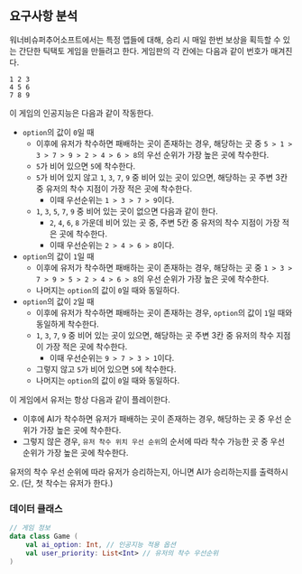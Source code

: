 ## 요구사항 분석
워너비슈퍼추어소프트에서는 특정 앱들에 대해, 승리 시 매일 한번 보상을 획득할 수 있는 간단한 틱택토 게임을 만들려고 한다. 게임판의 각 칸에는 다음과 같이 번호가 매겨진다.
```
1 2 3
4 5 6
7 8 9
```

이 게임의 인공지능은 다음과 같이 작동한다.
* ```option```의 값이 ```0```일 때
  * 이후에 유저가 착수하면 패배하는 곳이 존재하는 경우, 해당하는 곳 중 ```5 > 1 > 3 > 7 > 9 > 2 > 4 > 6 > 8```의 우선 순위가 가장 높은 곳에 착수한다.
  * ```5```가 비어 있으면 ```5```에 착수한다.
  * ```5```가 비어 있지 않고 ```1```, ```3```, ```7```, ```9``` 중 비어 있는 곳이 있으면, 해당하는 곳 주변 3칸 중 유저의 착수 지점이 가장 적은 곳에 착수한다.
    * 이때 우선순위는 ```1 > 3 > 7 > 9```이다.
  * ```1```, ```3```, ```5```, ```7```, ```9``` 중 비어 있는 곳이 없으면 다음과 같이 한다.
    * ```2```, ```4```, ```6```, ```8``` 가운데 비어 있는 곳 중, 주변 5칸 중 유저의 착수 지점이 가장 적은 곳에 착수한다.
    * 이때 우선순위는 ```2 > 4 > 6 > 8```이다.
* ```option```의 값이 ```1```일 때
  * 이후에 유저가 착수하면 패배하는 곳이 존재하는 경우, 해당하는 곳 중 ```1 > 3 > 7 > 9 > 5 > 2 > 4 > 6 > 8```의 우선 순위가 가장 높은 곳에 착수한다.
  * 나머지는 ```option```의 값이 ```0```일 때와 동일하다.
* ```option```의 값이 ```2```일 때
  * 이후에 유저가 착수하면 패배하는 곳이 존재하는 경우, ```option```의 값이 ```1```일 때와 동일하게 착수한다.
  * ```1```, ```3```, ```7```, ```9``` 중 비어 있는 곳이 있으면, 해당하는 곳 주변 3칸 중 유저의 착수 지점이 가장 적은 곳에 착수한다.
    * 이때 우선순위는 ```9 > 7 > 3 > 1```이다.
  * 그렇지 않고 ```5```가 비어 있으면 ```5```에 착수한다.
  * 나머지는 ```option```의 값이 ```0```일 때와 동일하다.

이 게임에서 유저는 항상 다음과 같이 플레이한다.
* 이후에 AI가 착수하면 유저가 패배하는 곳이 존재하는 경우, 해당하는 곳 중 우선 순위가 가장 높은 곳에 착수한다.
* 그렇지 않은 경우, ```유저 착수 위치 우선 순위```의 순서에 따라 착수 가능한 곳 중 우선 순위가 가장 높은 곳에 착수한다.

유저의 착수 우선 순위에 따라 유저가 승리하는지, 아니면 AI가 승리하는지를 출력하시오. (단, 첫 착수는 유저가 한다.)

### 데이터 클래스
```kotlin
// 게임 정보
data class Game (
    val ai_option: Int, // 인공지능 적용 옵션
    val user_priority: List<Int> // 유저의 착수 우선순위
)
```
